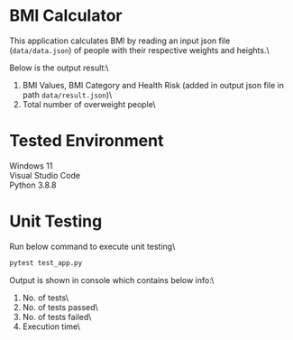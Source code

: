 # BMI Calculator
This application calculates BMI by reading an input json file (`data/data.json`) of people with their respective weights and heights.\

Below is the output result:\
1. BMI Values, BMI Category and Health Risk (added in output json file in path `data/result.json`)\
2. Total number of overweight people\

# Tested Environment
Windows 11\
Visual Studio Code\
Python 3.8.8

# Unit Testing

Run below command to execute unit testing\
```bash
pytest test_app.py
```

Output is shown in console which contains below info:\
1. No. of tests\
2. No. of tests passed\
3. No. of tests failed\
4. Execution time\

